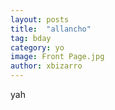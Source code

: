 ```yaml
---
layout: posts
title:  "allancho"
tag: bday
category: yo
image: Front Page.jpg
author: xbizarro
---
```


yah